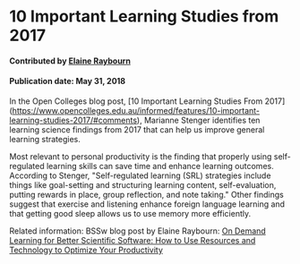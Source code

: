 
# 10 Important Learning Studies from 2017

#### Contributed by [Elaine Raybourn](https://github.com/elaineraybourn)

#### Publication date: May 31, 2018

In the Open Colleges blog post, [10 Important Learning Studies From 2017] (https://www.opencolleges.edu.au/informed/features/10-important-learning-studies-2017/#comments), Marianne Stenger identifies ten learning science findings from 2017 that can help us improve general learning strategies. 

Most relevant to personal productivity is the finding that properly using self-regulated learning skills can save time and enhance learning outcomes. According to Stenger, "Self-regulated learning (SRL) strategies include things like goal-setting and structuring learning content, self-evaluation, putting rewards in place, group reflection, and note taking."  Other findings suggest that exercise and listening enhance foreign language learning and that getting good sleep allows us to use memory more efficiently. 

Related information: BSSw blog post by Elaine Raybourn: 
[On Demand Learning for Better Scientific Software: How to Use Resources and Technology to Optimize Your Productivity](https://bssw.io/blog_posts/on-demand-learning-for-better-scientific-software-how-to-use-resources-technology-to-optimize-your-productivity)


<!---
Publish: yes
Categories: Skills
Topics: Personal productivity and sustainability, Online learning
Level: 2
Prerequisites: defaults
Aggregate: none
--->
